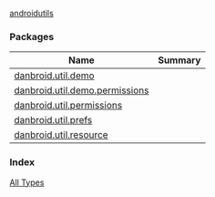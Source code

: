 [androidutils](./index.md)

### Packages

| Name | Summary |
|---|---|
| [danbroid.util.demo](danbroid.util.demo/index.md) |  |
| [danbroid.util.demo.permissions](danbroid.util.demo.permissions/index.md) |  |
| [danbroid.util.permissions](danbroid.util.permissions/index.md) |  |
| [danbroid.util.prefs](danbroid.util.prefs/index.md) |  |
| [danbroid.util.resource](danbroid.util.resource/index.md) |  |

### Index

[All Types](alltypes/index.md)